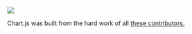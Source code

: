 ![](%7B%7Bbase_path%7D%7D/img/icon.svg)

Chart.js was built from the hard work of all [these contributors.](https://github.com/chartjs/Chart.js/contributors)
